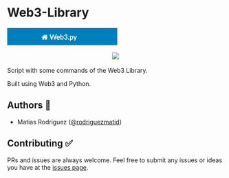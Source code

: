 # Web3-Library
![Project banner with text: "Script with some commands of the Web3 Library."](img/header.png "Script with some commands of the Web3 Library.")

<div align="center">
<img src="https://img.shields.io/github/stars/rodriguezmatid/Web3-Library?style=social" />
</div>

Script with some commands of the Web3 Library.

Built using Web3 and Python.

## Authors 👦

- Matias Rodriguez ([@rodriguezmatid](https://twitter.com/rodriguezmatid))

## Contributing ✅
PRs and issues are always welcome. Feel free to submit any issues or ideas you have at the [issues page](https://github.com/rodriguezmatid/Web3-Library/issues).